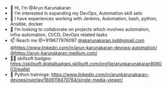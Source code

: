 - 👋 Hi, I’m @Arun Karunakaran
- 👀 I’m interested in expanding my DevOps, Automation skill sets
- 🌱 I have experiences working with Jenkins, Automation, bash, python, Ansible, docker
- 💞️ I’m looking to collaborate on projects which involves automation, infra-automation, CI/CD, DevOps related tasks
- 📫 Reach me @+919677976097 @akarunakaran.ind@gmail.com @https://www.linkedin.com/in/arun-karunakaran-devops-automation/ @https://arun-karunakaran.medium.com/
- 👨‍🎓 skillsoft badges: https://skillsoft.digitalbadges.skillsoft.com/profile/arunkarunakaran806003/wallet
- 👨‍ Python trainings: https://www.linkedin.com/in/arunkarunakaran-devops/overlay/1606118470764/single-media-viewer/

<!---
Arun-Karunakaran/Arun-Karunakaran is a ✨ special ✨ repository because its `README.md` (this file) appears on your GitHub profile.
You can click the Preview link to take a look at your changes.
--->
